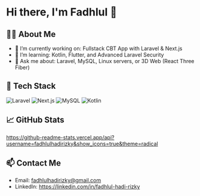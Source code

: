 # Hi there, I'm Fadhlul 👋

## 👨‍💻 About Me
- 🔭 I’m currently working on: Fullstack CBT App with Laravel & Next.js
- 🌱 I’m learning: Kotlin, Flutter, and Advanced Laravel Security
- 💬 Ask me about: Laravel, MySQL, Linux servers, or 3D Web (React Three Fiber)

## 🚀 Tech Stack
![Laravel](https://img.shields.io/badge/Laravel-F55247?style=for-the-badge&logo=laravel&logoColor=white)
![Next.js](https://img.shields.io/badge/Next.js-000000?style=for-the-badge&logo=next.js&logoColor=white)
![MySQL](https://img.shields.io/badge/MySQL-00758F?style=for-the-badge&logo=mysql&logoColor=white)
![Kotlin](https://img.shields.io/badge/Kotlin-7F52FF?style=for-the-badge&logo=kotlin&logoColor=white)

## 📈 GitHub Stats
https://github-readme-stats.vercel.app/api?username=fadhlulhadirizky&show_icons=true&theme=radical

## 📫 Contact Me
- Email: fadhlulhadirizky@gmail.com
- LinkedIn: https://linkedin.com/in/fadhlul-hadi-rizky
